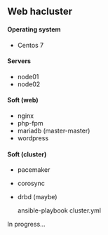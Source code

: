 ## Web hacluster

#### Operating system
- Centos 7

#### Servers
- node01
- node02

#### Soft (web)
- nginx
- php-fpm
- mariadb (master-master)
- wordpress

#### Soft (cluster)
- pacemaker
- corosync
- drbd (maybe)


	ansible-playbook cluster.yml

In progress...
